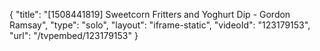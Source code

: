 {
    "title": "[1508441819] Sweetcorn Fritters and Yoghurt Dip - Gordon Ramsay",
    "type": "solo",
    "layout": "iframe-static",
    "videoId": "123179153",
    "url": "\/tvpembed\/123179153"
}